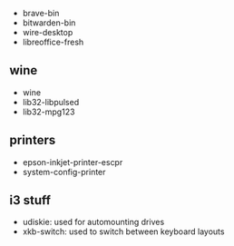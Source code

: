 * brave-bin
* bitwarden-bin
* wire-desktop
* libreoffice-fresh

## wine
* wine
* lib32-libpulsed
* lib32-mpg123	

## printers
* epson-inkjet-printer-escpr	
* system-config-printer	


## i3 stuff
* udiskie: used for automounting drives
* xkb-switch: used to switch between keyboard layouts
